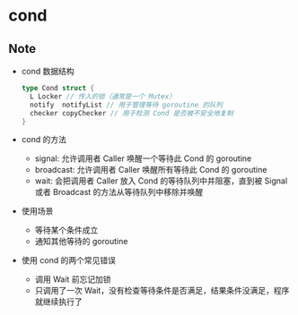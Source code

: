 # cond

## Note

- cond 数据结构

  ```go
  type Cond struct {
    L Locker // 传入的锁（通常是一个 Mutex）
    notify  notifyList // 用于管理等待 goroutine 的队列
    checker copyChecker // 用于检测 Cond 是否被不安全地复制
  }
  ```

- cond 的方法

  - signal: 允许调用者 Caller 唤醒一个等待此 Cond 的 goroutine
  - broadcast: 允许调用者 Caller 唤醒所有等待此 Cond 的 goroutine
  - wait: 会把调用者 Caller 放入 Cond 的等待队列中并阻塞，直到被 Signal 或者 Broadcast 的方法从等待队列中移除并唤醒

- 使用场景

  - 等待某个条件成立
  - 通知其他等待的 goroutine

- 使用 cond 的两个常见错误
  - 调用 Wait 前忘记加锁
  - 只调用了一次 Wait，没有检查等待条件是否满足，结果条件没满足，程序就继续执行了

